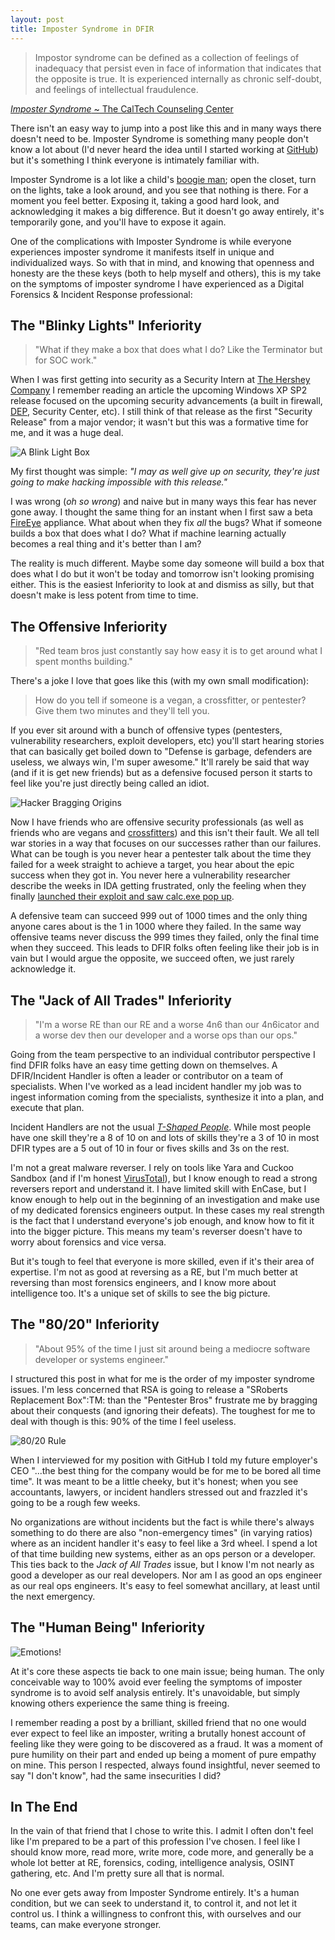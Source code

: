 ```yaml
---
layout: post
title: Imposter Syndrome in DFIR
---
```


> Impostor syndrome can be defined as a collection of feelings of inadequacy that persist even in face of information that indicates that the opposite is true. It is experienced internally as chronic self-doubt, and feelings of intellectual fraudulence.

[_Imposter Syndrome_ ~ The CalTech Counseling Center](https://counseling.caltech.edu/general/InfoandResources/Impostor)

There isn't an easy way to jump into a post like this and in many ways there doesn't need to be. Imposter Syndrome is something many people don't know a lot about (I'd never heard the idea until I started working at [GitHub](https://github.com/)) but it's something I think everyone is intimately familiar with.

Imposter Syndrome is a lot like a child's [boogie man](http://farm4.staticflickr.com/3268/3130046382_7c142521b1_z.jpg); open the closet, turn on the lights, take a look around, and you see that nothing is there. For a moment you feel better. Exposing it, taking a good hard look, and acknowledging it makes a big difference. But it doesn't go away entirely, it's temporarily gone, and you'll have to expose it again.

One of the complications with Imposter Syndrome is while everyone experiences imposter syndrome it manifests itself in unique and individualized ways. So with that in mind, and knowing that openness and honesty are the these keys (both to help myself and others), this is my take on the symptoms of imposter syndrome I have experienced as a Digital Forensics & Incident Response professional:

## The "Blinky Lights" Inferiority
> <i class="fa fa-comments-o fa-3x pull-left"></i> "What if they make a box that does what I do? Like the Terminator but for SOC work."

When I was first getting into security as a Security Intern at [The Hershey Company](https://www.thehersheycompany.com/) I remember reading an article the upcoming Windows XP SP2 release focused on the upcoming security advancements (a built in firewall, [DEP](http://en.wikipedia.org/wiki/Data_Execution_Prevention), Security Center, etc). I still think of that release as the first "Security Release" from a major vendor; it wasn't but this was a formative time for me, and it was a huge deal.

![A Blink Light Box](http://www.plinkusa.net/products/G2220S-16.gif)

My first thought was simple: _"I may as well give up on security, they're just going to make hacking impossible with this release."_

I was wrong (_oh so wrong_) and naive but in many ways this fear has never gone away. I thought the same thing for an instant when I first saw a beta [FireEye](https://www.fireeye.com/) appliance. What about when they fix _all_ the bugs? What if someone builds a box that does what I do?  What if machine learning actually becomes a real thing and it's better than I am?

The reality is much different. Maybe some day someone will build a box that does what I do but it won't be today and tomorrow isn't looking promising either. This is the easiest Inferiority to look at and dismiss as silly, but that doesn't make is less potent from time to time.

## The Offensive Inferiority
> <i class="fa fa-comments-o fa-3x pull-left"></i> "Red team bros just constantly say how easy it is to get around what I spent months building."

There's a joke I love that goes like this (with my own small modification):

> How do you tell if someone is a vegan, a crossfitter, or pentester? Give them two minutes and they'll tell you.

If you ever sit around with a bunch of offensive types (pentesters, vulnerability researchers, exploit developers, etc) you'll start hearing stories that can basically get boiled down to "Defense is garbage, defenders are useless, we always win, I'm super awesome." It'll rarely be said that way (and if it is get new friends) but as a defensive focused person it starts to feel like you're just directly being called an idiot.

![Hacker Bragging Origins](http://38.media.tumblr.com/25381459d5898e2daf10b16c59d66955/tumblr_nl4nqvsTUK1s49n8po1_500.gif)

Now I have friends who are offensive security professionals (as well as friends who are vegans and [crossfitters](https://www.youtube.com/watch?v=pqb9pBJweVU)) and this isn't their fault. We all tell war stories in a way that focuses on our successes rather than our failures. What can be tough is you never hear a pentester talk about the time they failed for a week straight to achieve a target, you hear about the epic success when they got in. You never here a vulnerability researcher describe the weeks in IDA getting frustrated, only the feeling when they finally [launched their exploit and saw calc.exe pop up](http://2.bp.blogspot.com/-6DX89aYwS7Y/UJBl7YXEL1I/AAAAAAAAABo/mm0VnPGZELY/s1600/timeout.gif).

A defensive team can succeed 999 out of 1000 times and the only thing anyone cares about is the 1 in 1000 where they failed. In the same way offensive teams never discuss the 999 times they failed, only the final time when they succeed. This leads to DFIR folks often feeling like their job is in vain but I would argue the opposite, we succeed often, we just rarely acknowledge it.

## The "Jack of All Trades" Inferiority
> <i class="fa fa-comments-o fa-3x pull-left"></i> "I'm a worse RE than our RE and a worse 4n6 than our 4n6icator and a worse dev then our developer and a worse ops than our ops."

Going from the team perspective to an individual contributor perspective I find DFIR  folks have an easy time getting down on themselves. A DFIR/Incident Handler  is often a leader or contributor on a team of specialists. When I've worked as a lead incident handler my job was to ingest information coming from the specialists, synthesize it into a plan, and execute that plan.

Incident Handlers are not the usual [_T-Shaped People_](http://web.archive.org/web/20110329003842/http://www.chiefexecutive.net/ME2/dirmod.asp?sid=&nm=&type=Publishing&mod=Publications::Article&mid=8F3A7027421841978F18BE895F87F791&tier=4&id=F42A23CB49174C5E9426C43CB0A0BC46). While most people have one skill they're a 8 of 10 on and lots of skills they're a 3 of 10 in most DFIR types are a 5 out of 10 in four or fives skills and 3s on the rest.

I'm not a great malware reverser. I rely on tools like Yara and Cuckoo Sandbox (and if I'm honest [VirusTotal](https://www.virustotal.com/)), but I know enough to read a strong reversers report and understand it. I have limited skill with EnCase, but I know enough to help out in the beginning of an investigation and make use of my dedicated forensics engineers output. In these cases my real strength is the fact that I understand everyone's job enough, and know how to fit it into the bigger picture. This means my team's reverser doesn't have to worry about forensics and vice versa.

But it's tough to feel that everyone is more skilled, even if it's their area of expertise. I'm not as good at reversing as a RE, but I'm much better at reversing than most forensics engineers, and I know more about intelligence too. It's a unique set of skills to see the big picture.

## The "80/20" Inferiority
> <i class="fa fa-comments-o fa-3x pull-left"></i> "About 95% of the time I just sit around being a mediocre software developer or systems engineer."

I structured this post in what for me is the order of my imposter syndrome issues. I'm less concerned that RSA is going to release a "SRoberts Replacement Box":TM: than the "Pentester Bros" frustrate me by bragging about their conquests (and ignoring their defeats). The toughest for me to deal with though is this: 90% of the time I feel useless.

![80/20 Rule](https://lh6.googleusercontent.com/xB3fRshdfQvPqWYeUbBnCfrl6VnHycVp2XIvCOe4rpfKGTmyYwq-rsT_yMWjdqxudMJufQT5Ur3KRO4Ud8fyLTXwQXb-IQgXrae6PcmRxtogBRpjzqs)

When I interviewed for my position with GitHub I told my future employer's CEO "...the best thing for the company would be for me to be bored all time time". It was meant to be a little cheeky, but it's honest; when you see accountants, lawyers, or incident handlers stressed out and frazzled it's going to be a rough few weeks.

No organizations are without incidents but the fact is while there's always something to do there are also "non-emergency times" (in varying ratios) where as an incident handler it's easy to feel like a 3rd wheel. I spend a lot of that time building new systems, either as an ops person or a developer. This ties back to the _Jack of All Trades_ issue, but I know I'm not nearly as good a developer as our real developers. Nor am I as good an ops engineer as our real ops engineers. It's easy to feel somewhat ancillary, at least until the next emergency.

## The "Human Being" Inferiority

![Emotions!](http://img.photobucket.com/albums/v131/divalicious04/GIFs/myemotions_troy.gif)

At it's core these aspects tie back to one main issue; being human. The only conceivable way to 100% avoid ever feeling the symptoms of imposter syndrome is to avoid self analysis entirely. It's unavoidable, but simply knowing others experience the same thing is freeing.

I remember reading a post by a brilliant, skilled friend that no one would ever expect to feel like an imposter, writing a brutally honest account of feeling like they were going to be discovered as a fraud. It was a moment of pure humility on their part and ended up being a moment of pure empathy on mine. This person I respected, always found insightful, never seemed to say "I don't know", had the same insecurities I did?

## In The End

In the vain of that friend that I chose to write this. I admit I often don't feel like I'm prepared to be a part of this profession I've chosen. I feel like I should know more, read more, write more, code more, and generally be a whole lot better at RE, forensics, coding, intelligence analysis, OSINT gathering, etc. And I'm pretty sure all that is normal.

No one ever gets away from Imposter Syndrome entirely. It's a human condition, but we can seek to understand it, to control it, and not let it control us. I think a willingness to confront this, with ourselves and our teams, can make everyone stronger.

